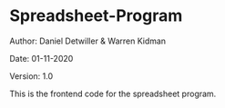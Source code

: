 # Spreadsheet-Program

Author: Daniel Detwiller & Warren Kidman

Date: 01-11-2020

Version: 1.0

This is the frontend code for the spreadsheet program. 
